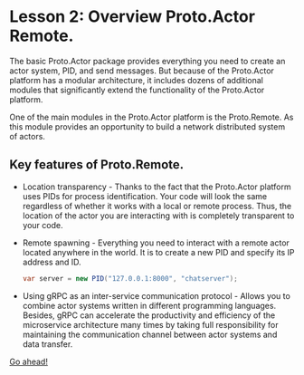 # Lesson 2: Overview Proto.Actor Remote.

The basic Proto.Actor package provides everything you need to create an actor system, PID, and send messages. But because of the Proto.Actor platform has a modular architecture, it includes dozens of additional modules that significantly extend the functionality of the Proto.Actor platform.

One of the main modules in the Proto.Actor platform is the Proto.Remote. As this module provides an opportunity to build a network distributed system of actors.

## Key features of Proto.Remote.

- Location transparency - Thanks to the fact that the Proto.Actor platform uses PIDs for process identification. Your code will look the same regardless of whether it works with a local or remote process. Thus, the location of the actor you are interacting with is completely transparent to your code.

- Remote spawning - Everything you need to interact with a remote actor located anywhere in the world. It is to create a new PID and specify its IP address and ID. 

  ```csharp
  var server = new PID("127.0.0.1:8000", "chatserver");
  ```

- Using gRPC as an inter-service communication protocol - Allows you to combine actor systems written in different programming languages. Besides, gRPC can accelerate the productivity and efficiency of the microservice architecture many times by taking full responsibility for maintaining the communication channel between actor systems and data transfer.

[Go ahead!](../lesson-3)
